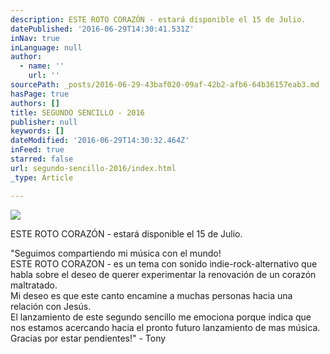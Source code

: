 ```yaml
---
description: ESTE ROTO CORAZÓN - estará disponible el 15 de Julio.
datePublished: '2016-06-29T14:30:41.531Z'
inNav: true
inLanguage: null
author:
  - name: ''
    url: ''
sourcePath: _posts/2016-06-29-43baf020-09af-42b2-afb6-64b36157eab3.md
hasPage: true
authors: []
title: SEGUNDO SENCILLO - 2016
publisher: null
keywords: []
dateModified: '2016-06-29T14:30:32.464Z'
inFeed: true
starred: false
url: segundo-sencillo-2016/index.html
_type: Article

---
```

![](https://the-grid-user-content.s3-us-west-2.amazonaws.com/e4c9e539-a831-4fcd-8a17-1ad55383a2c6.jpg)

ESTE ROTO CORAZÓN - estará disponible el 15 de Julio.

"Seguimos compartiendo mi música con el mundo!  
ESTE ROTO CORAZON - es un tema con sonido indie-rock-alternativo que habla sobre el deseo de querer experimentar la renovación de un corazón maltratado.  
Mi deseo es que este canto encamine a muchas personas hacia una relación con Jesús.  
El lanzamiento de este segundo sencillo me emociona porque indica que nos estamos acercando hacia el pronto futuro lanzamiento de mas música.  
Gracias por estar pendientes!" - Tony